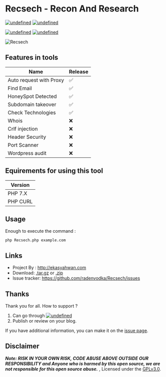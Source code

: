 # Recsech - Recon And Research 

<a href="https://github.com/radenvodka/Recsech/releases/latest"><img alt="undefined" src="https://img.shields.io/github/release/radenvodka/Recsech.svg"></a>
<a href="https://github.com/radenvodka" target="_blank"><img alt="undefined" src="https://img.shields.io/github/last-commit/radenvodka/Recsech.svg"></a>



<a href="https://github.com/radenvodka/Recsech/releases" target="_blank"><img alt="undefined" src="https://badgen.net/badge//Windows/blue?icon=windows"></a>
<a href="https://github.com/radenvodka/Recsech/releases" target="_blank"><img alt="undefined" src="https://badgen.net/badge//Linux64/orange?icon=terminal"></a>

 
![Recsech](https://github.com/radenvodka/Recsech/raw/master/Recsech.PNG)

## Features in tools

| Name | Release          |
| ------- | ------------------ |
| Auto request with Proxy   | :white_check_mark: |
| Find Email   | :white_check_mark:                |
| HoneySpot Detected   | :white_check_mark:                |
| Subdomain takeover   | :white_check_mark:                |
| Check Technologies   | :white_check_mark:                |
| Whois   | :x: |
| Crlf injection   | :x: |
| Header Security   | :x: |
| Port Scanner   | :x: |
| Wordpress audit   | :x: |

## Equirements for using this tool

| Version | 
| ------- |
| PHP 7.X | 
| PHP CURL|

Usage
----

Enough to execute the command :

    php Recsech.php example.com


Links
----

* Project By : http://ekasyahwan.com
* Download: [.tar.gz](https://github.com/radenvodka/Recsech/tarball/master) or [.zip](https://github.com/radenvodka/Recsech/zipball/master)
* Issue tracker: https://github.com/radenvodka/Recsech/issues

## Thanks

Thank you for all.  How to support ?

1. Can go through <a href="https://github.com/radenvodka" target="_blank"><img alt="undefined" src="https://img.shields.io/github/followers/radenvodka.svg?label=Follow&style=social"></a> 
2. Publish or review on your blog. 

If you have additional information, you can make it on the [issue page](https://github.com/radenvodka/Recsech/issues).

## Disclaimer

***Note: RISK IN YOUR OWN RISK, CODE ABUSE ABOVE OUTSIDE OUR RESPONSIBILITY and Anyone who is harmed by this open source, we are not responsible for this open source abuse.*** , Licensed under the [GPLv3.0](https://github.com/GitSquared/edex-ui/blob/master/LICENSE).
